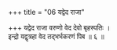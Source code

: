 +++
title = "06 यद्वेद राजा"

+++
यद्वेद राजा वरुणो वेद देवो बृहस्पतिः ।  
इन्द्रो यद्वृत्रहा वेद तद्भर्भकरणं पिब ॥ ६ ॥